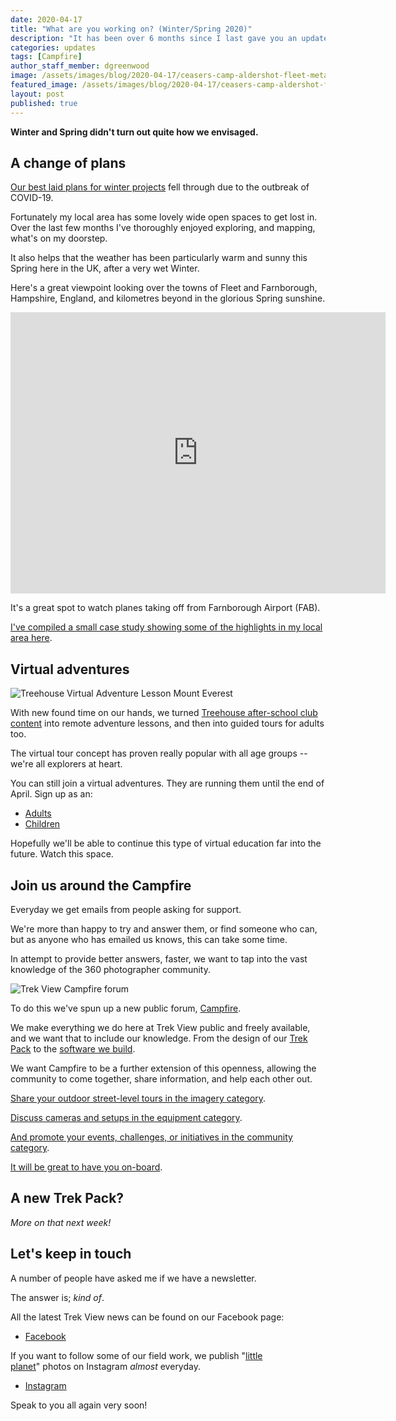 ```yaml
---
date: 2020-04-17
title: "What are you working on? (Winter/Spring 2020)"
description: "It has been over 6 months since I last gave you an update about what we're working on. I think you're well overdue an update. Albeit a short one."
categories: updates
tags: [Campfire]
author_staff_member: dgreenwood
image: /assets/images/blog/2020-04-17/ceasers-camp-aldershot-fleet-meta.jpg
featured_image: /assets/images/blog/2020-04-17/ceasers-camp-aldershot-fleet-sm.png
layout: post
published: true
---
```


**Winter and Spring didn't turn out quite how we envisaged.**

## A change of plans

[Our best laid plans for winter projects](/blog/2019/call-for-trekkers-winter-spring) fell through due to the outbreak of COVID-19.

Fortunately my local area has some lovely wide open spaces to get lost in. Over the last few months I've thoroughly enjoyed exploring, and mapping, what's on my doorstep.

It also helps that the weather has been particularly warm and sunny this Spring here in the UK, after a very wet Winter.

Here's a great viewpoint looking over the towns of Fleet and Farnborough, Hampshire, England, and kilometres beyond in the glorious Spring sunshine.

<iframe width="600" height="450" src="https://embed-v1.mapillary.com/embed?version=1&filter=%5B%22all%22%5D&map_filter=%5B%22all%22%5D&map_style=Mapillary streets&image_key=Jdkdw4nMg7RkYECyRYKbYw&x=0.5214909960436045&y=0.6051483379251091&client_id=cEc2TDVkajU3UEF1eGFFVVVnajloQTpkNGUyMTY3ZjlhOTg0NTVl&style=classic" frameborder="0"></iframe>

It's a great spot to watch planes taking off from Farnborough Airport (FAB).

[I've compiled a small case study showing some of the highlights in my local area here](/case-studies/2020/gb/north-east-hampshire/).

## Virtual adventures

<img class="img-fluid" src="/assets/images/blog/2020-04-17/mount-everest-expedition-sm.png" alt="Treehouse Virtual Adventure Lesson Mount Everest" title="Treehouse Virtual Adventure Lesson Mount Everest" />

With new found time on our hands, we turned [Treehouse after-school club content](https://treehouse.trekview.org) into remote adventure lessons, and then into guided tours for adults too.

The virtual tour concept has proven really popular with all age groups -- we're all explorers at heart.

You can still join a virtual adventures. They are running them until the end of April. Sign up as an:

* [Adults](/blog/2020/treehouse-academy-emergency-timetable)
* [Children](/blog/2020/virtual-tours-guided-by-local-experts)

Hopefully we'll be able to continue this type of virtual education far into the future. Watch this space.

## Join us around the Campfire

Everyday we get emails from people asking for support.

We're more than happy to try and answer them, or find someone who can, but as anyone who has emailed us knows, this can take some time.

In attempt to provide better answers, faster, we want to tap into the vast knowledge of the 360 photographer community.

<img class="img-fluid" src="/assets/images/blog/2020-04-17/trekview-campfire-forum-sm.png
" alt="Trek View Campfire forum" title="Trek View Campfire forum" />

To do this we've spun up a new public forum, [Campfire](https://campfire.trekview.org/).

We make everything we do here at Trek View public and freely available, and we want that to include our knowledge. From the design of our [Trek Pack](/trek-pack) to the [software we build](https://github.com/trek-view).

We want Campfire to be a further extension of this openness, allowing the community to come together, share information, and help each other out.

[Share your outdoor street-level tours in the imagery category](https://campfire.trekview.org/c/imagery).

[Discuss cameras and setups in the equipment category](https://campfire.trekview.org/c/equipment).

[And promote your events, challenges, or initiatives in the community category](https://campfire.trekview.org/c/community).

[It will be great to have you on-board](https://campfire.trekview.org/).

## A new Trek Pack?

_More on that next week!_

## Let's keep in touch

A number of people have asked me if we have a newsletter.

The answer is; _kind of_.

All the latest Trek View news can be found on our Facebook page:

* [Facebook](https://www.facebook.com/trekview/)

If you want to follow some of our field work, we publish "[little planet](/blog/2020/create-your-own-little-planet-from-360-degree-photo)" photos on Instagram _almost_ everyday.

* [Instagram](https://www.instagram.com/trekviewed/)

Speak to you all again very soon!